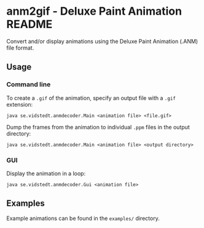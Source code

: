 anm2gif - Deluxe Paint Animation README
=======================================

Convert and/or display animations using the Deluxe Paint Animation (.ANM) file format.

## Usage

### Command line

To create a `.gif` of the animation, specify an output file with a `.gif` extension:

`java se.vidstedt.anmdecoder.Main <animation file> <file.gif>`


Dump the frames from the animation to individual `.ppm` files in the output directory:

`java se.vidstedt.anmdecoder.Main <animation file> <output directory>`

### GUI

Display the animation in a loop:

`java se.vidstedt.anmdecoder.Gui <animation file>`

## Examples

Example animations can be found in the `examples/` directory.
